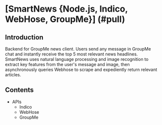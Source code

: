 # [SmartNews {Node.js, Indico, WebHose, GroupMe}] (#pull)

## Introduction

Backend for GroupMe news client. Users send any message in GroupMe chat and instantly receive the top 5 most relevant news headlines. SmartNews uses natural language processing and image recognition to extract key features from the user's message and image, then asynchronously queries Webhose to scrape and expediently return relevant articles. 

## Contents

  * APIs
    * Indico
    * WebHose
    * GroupMe